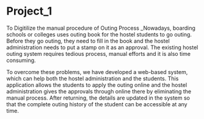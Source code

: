 # Project_1
To Digitilize the manual procedure of Outing Process
    _Nowadays, boarding schools or colleges uses outing book for the hostel students to go outing. Before they go outing, they need to fill in the book and the hostel administration needs to put a stamp on it as an approval. The existing hostel outing system requires tedious process, manual efforts and it is also time consuming.

To overcome these problems, we have developed a web-based system, which can help both the hostel administration and the students. This application allows the students to apply the outing online and the hostel administration gives the approvals through online there by eliminating the manual process. After returning, the details are updated in the system so that the complete outing history of the student can be accessible at any time.

